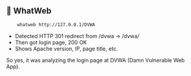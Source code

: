 ## 🔢 WhatWeb

```bash 
    whatweb http://127.0.0.1/DVWA
```

- Detected HTTP 301 redirect from /dvwa → /dvwa/
- Then got login page, 200 OK
- Shows Apache version, IP, page title, etc.

So yes, it was analyzing the login page at DVWA (Damn Vulnerable Web App).

